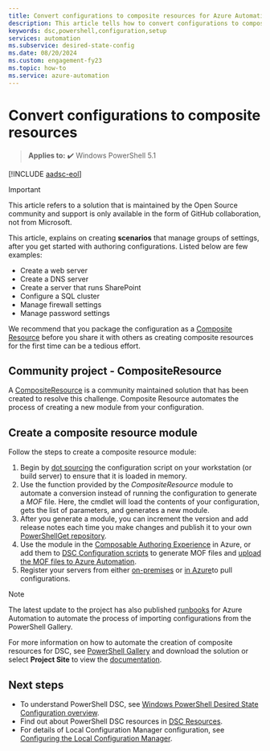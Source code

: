 ```yaml
---
title: Convert configurations to composite resources for Azure Automation State Configuration
description: This article tells how to convert configurations to composite resources for Azure Automation State Configuration.
keywords: dsc,powershell,configuration,setup
services: automation
ms.subservice: desired-state-config
ms.date: 08/20/2024
ms.custom: engagement-fy23
ms.topic: how-to
ms.service: azure-automation
---
```


# Convert configurations to composite resources

> **Applies to:** :heavy_check_mark: Windows PowerShell 5.1

[!INCLUDE [aadsc-eol](~/includes/dsc-automation/aadsc-eol.md)]

> [!IMPORTANT]
> This article refers to a solution that is maintained by the Open Source community and support is only available in the form of GitHub collaboration, not from Microsoft.

This article, explains on creating **scenarios** that manage groups of settings, after you get started with authoring configurations. Listed below are few examples:

- Create a web server
- Create a DNS server
- Create a server that runs SharePoint
- Configure a SQL cluster
- Manage firewall settings
- Manage password settings

We recommend that you package the configuration as a [Composite Resource](/powershell/dsc/resources/authoringresourcecomposite) before you share it with others as creating composite resources for the first time can be a tedious effort.

## Community project - CompositeResource

A [CompositeResource](https://github.com/microsoft/compositeresource) is a community maintained solution that
has been created to resolve this challenge. Composite Resource automates the process of creating a new module from your configuration.


## Create a composite resource module

Follow the steps to create a composite resource module:

1. Begin by [dot sourcing](https://devblogs.microsoft.com/scripting/how-to-reuse-windows-powershell-functions-in-scripts/) the configuration script on your workstation (or build server) to ensure that it is loaded in memory.
1. Use the function provided by the *CompositeResource* module to automate a conversion instead of running the configuration to generate a *MOF* file.
   Here, the cmdlet will load the contents of your configuration, gets the list of parameters, and generates a new module.
1. After you generate a module, you can increment the version and add release notes each time you make changes and publish it to your own
[PowerShellGet repository](https://powershellexplained.com/2018-03-03-Powershell-Using-a-NuGet-server-for-a-PSRepository/?utm_source=blog&utm_medium=blog&utm_content=psscriptrepo).
1. Use the module in the [Composable Authoring Experience](./compose-configurationwithcompositeresources.md) in Azure, or add them to [DSC Configuration scripts](/powershell/dsc/configurations/configurations) to generate MOF files and [upload the MOF files to Azure Automation](./tutorial-configure-servers-desired-state.md#create-and-upload-a-configuration-to-azure-automation).
1. Register your servers from either [on-premises](./automation-dsc-onboarding.md#enable-physicalvirtual-linux-machines) or [in Azure](./automation-dsc-onboarding.md#enable-azure-vms)to pull configurations.

> [!NOTE]
> The latest update to the project has also published [runbooks](https://www.powershellgallery.com/packages?q=DscGallerySamples) for Azure Automation to automate the process of importing configurations from the PowerShell Gallery.

For more information on how to automate the creation of composite resources for DSC, see [PowerShell Gallery](https://www.powershellgallery.com/packages/compositeresource/) and download the solution or select **Project Site** to view the [documentation](https://github.com/microsoft/compositeresource).

## Next steps

- To understand PowerShell DSC, see [Windows PowerShell Desired State Configuration overview](/powershell/dsc/overview).
- Find out about PowerShell DSC resources in [DSC Resources](/powershell/dsc/resources/resources).
- For details of Local Configuration Manager configuration, see [Configuring the Local Configuration Manager](/powershell/dsc/managing-nodes/metaconfig).
